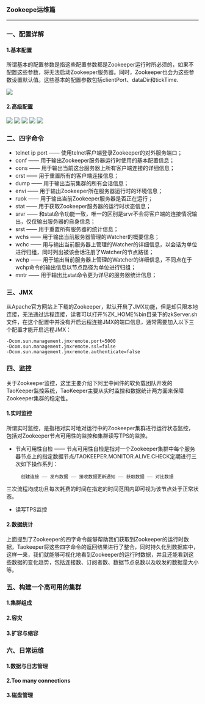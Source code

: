 ### Zookeepe运维篇 ###
***

### 一、配置详解 ###

#### 1.基本配置 ####

所谓基本的配置参数是指这些配置参数都是Zookeeper运行时所必须的，如果不配置这些参数，将无法启动Zookeeper服务器。同时，Zookeeper也会为这些参数设置默认值。这些基本的配置参数包括clientPort、dataDir和tickTime.

![](https://i.imgur.com/TCj3enx.png)


#### 2.高级配置 ####

![](https://i.imgur.com/frQL7Fk.png)
![](https://i.imgur.com/HwPt7lR.jpg)
![](https://i.imgur.com/u5ra33Z.jpg)
![](https://i.imgur.com/pjxCtJs.jpg)
![](https://i.imgur.com/d8p6LAS.png)


### 二、四字命令 ###



- telnet ip port —— 使用telnet客户端登录Zookeeper的对外服务端口；
- conf —— 用于输出Zookeeper服务器运行时使用的基本配置信息；
- cons —— 用于输出当前这台服务器上所有客户端连接的详细信息；
- crst —— 用于重置所有的客户端连接信息；
- dump —— 用于输出当前集群的所有会话信息；
- envi —— 用于输出Zookeeper所在服务器运行时的环境信息；
- ruok —— 用于输出当前Zookeeper服务器是否正在运行；
- stat —— 用于获取Zookeeper服务器的运行时状态信息；
- srvr —— 和stat命令功能一致，唯一的区别是srvr不会将客户端的连接情况输出，仅仅输出服务器的自身信息；
- srst —— 用于重置所有服务器的统计信息；
- wchs —— 用于输出当前服务器管理的Watcher的概要信息；
- wchc —— 用与输出当前服务器上管理的Watcher的详细信息，以会话为单位进行归组，同时列出被该会话注册了Watcher的节点路径；
- wchp —— 用于输出当前服务器上管理的Watcher的详细信息，不同点在于wchp命令的输出信息以节点路径为单位进行归组；
- mntr —— 用于输出比stat命令更为详尽的服务器统计信息；


### 三、JMX ###


从Apache官方网站上下载的Zookeeper，默认开启了JMX功能，但是却只限本地连接，无法通过远程连接，读者可以打开%ZK_HOME%bin目录下的zkServer.sh 文件，在这个配置中并没有开启远程连接JMX的端口信息，通常需要加入以下三个配置才能开启远程JMX：

	-Dcom.sun.management.jmxremote.port=5000
	-Dcom.sun.management.jmxremote.ssl=false
	-Dcom.sun.management.jmxremote.authenticate=false



### 四、监控 ###

关于Zookeeper监控，这里主要介绍下阿里中间件的软负载团队开发的TaoKeeper监控系统，TaoKeeper主要从实时监控和数据统计两方面来保障Zookeeper集群的稳定性。

#### 1.实时监控 ####

所谓实时监控，是指相对实时地对运行中的Zookeeper集群进行运行状态监控，包括对Zookeeper节点可用性的监控和集群读写TPS的监控。



- 节点可用性自检 —— 节点可用性自检是指对一个Zookeeper集群中每个服务器节点上的指定数据节点/TAOKEEPER.MONITOR.ALIVE.CHECK定期进行三次如下操作系列：

		创建连接 —— 发布数据 —— 接收数据更新通知 —— 获取数据 —— 对比数据

三次流程均成功且每次耗费的时间在指定的时间范围内即可视为该节点处于正常状态。



- 读写TPS监控 


#### 2.数据统计 ####

上面提到了Zookeeper的四字命令能够帮助我们获取到Zookeeper的运行时数据，Taokeeper将这些四字命令的返回结果进行了整合，同时持久化到数据库中，这样一来，我们就能够可视化地看到Zookeeper的运行时数据，并且还能看到这些数据的变化趋势，包括连接数、订阅者数、数据节点总数以及收发的数据量大小等。


### 五、构建一个高可用的集群 ###

#### 1.集群组成 ####


#### 2.容灾 ####



#### 3.扩容与缩容 ####





### 六、日常运维 ###

#### 1.数据与日志管理 ####



#### 2.Too many connections ####



#### 3.磁盘管理 ####




















